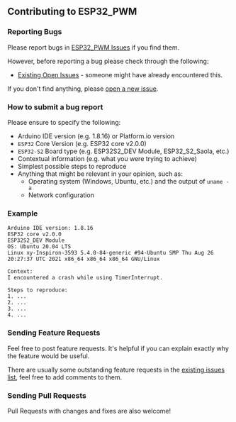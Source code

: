 ## Contributing to ESP32_PWM

### Reporting Bugs

Please report bugs in [ESP32_PWM Issues](https://github.com/khoih-prog/ESP32_PWM/issues) if you find them.

However, before reporting a bug please check through the following:

* [Existing Open Issues](https://github.com/khoih-prog/ESP32_PWM/issues) - someone might have already encountered this.

If you don't find anything, please [open a new issue](https://github.com/khoih-prog/ESP32_PWM/issues/new).

### How to submit a bug report

Please ensure to specify the following:

* Arduino IDE version (e.g. 1.8.16) or Platform.io version
* `ESP32` Core Version (e.g. ESP32 core v2.0.0)
* `ESP32-S2` Board type (e.g. ESP32S2_DEV Module, ESP32_S2_Saola, etc.)
* Contextual information (e.g. what you were trying to achieve)
* Simplest possible steps to reproduce
* Anything that might be relevant in your opinion, such as:
  * Operating system (Windows, Ubuntu, etc.) and the output of `uname -a`
  * Network configuration


### Example

```
Arduino IDE version: 1.8.16
ESP32 core v2.0.0
ESP32S2_DEV Module
OS: Ubuntu 20.04 LTS
Linux xy-Inspiron-3593 5.4.0-84-generic #94-Ubuntu SMP Thu Aug 26 20:27:37 UTC 2021 x86_64 x86_64 x86_64 GNU/Linux

Context:
I encountered a crash while using TimerInterrupt.

Steps to reproduce:
1. ...
2. ...
3. ...
4. ...
```

### Sending Feature Requests

Feel free to post feature requests. It's helpful if you can explain exactly why the feature would be useful.

There are usually some outstanding feature requests in the [existing issues list](https://github.com/khoih-prog/ESP32_PWM/issues?q=is%3Aopen+is%3Aissue+label%3Aenhancement), feel free to add comments to them.

### Sending Pull Requests

Pull Requests with changes and fixes are also welcome!
